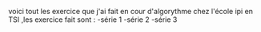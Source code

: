 voici tout les exercice que j'ai fait en cour d'algorythme chez l'école ipi en TSI 
,les exercice fait sont :
-série 1
-série 2
-série 3
